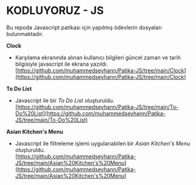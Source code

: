 # **KODLUYORUZ - JS**

Bu repoda Javascript patikası için yapılmış ödevlerin dosyaları bulunmaktadır.

**Clock**

-   Karşılama ekranında alınan kullanıcı bilgileri güncel zaman ve tarih bilgisiyle javascript ile ekrana yazıldı. <br/>
    [https://github.com/muhammedseyhann/Patika-JS/tree/main/Clock](https://github.com/muhammedseyhann/Patika-JS/tree/main/Clock)

**To Do List**

-   Javascript ile bir _To Do List_ oluşturuldu.<br/>
    [https://github.com/muhammedseyhann/Patika-JS/tree/main/To-Do%20List](https://github.com/muhammedseyhann/Patika-JS/tree/main/To-Do%20List)

**Asian Kitchen's Menu**

-   Javascript ile filtreleme işlemi uygulanabilen bir _Asian Kitchen's Menu_ oluşturuldu.<br/>
    [https://github.com/muhammedseyhann/Patika-JS/tree/main/Asian%20Kitchen's%20Menu](https://github.com/muhammedseyhann/Patika-JS/tree/main/Asian%20Kitchen's%20Menu)
